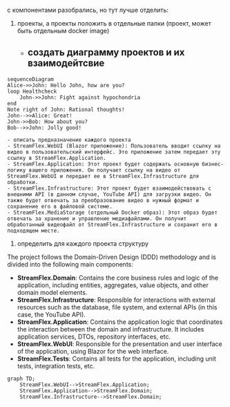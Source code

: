 ﻿
с компонентами разобрались, но тут лучше отделить:
1. проекты, а проекты положить в отдельные папки (проект, может быть отдельным docker image)
   - создать диаграмму проектов и их взаимодейтсвие
      - 
```
sequenceDiagram
Alice->>John: Hello John, how are you?
loop Healthcheck
    John->>John: Fight against hypochondria
end
Note right of John: Rational thoughts!
John-->>Alice: Great!
John->>Bob: How about you?
Bob-->>John: Jolly good!
```
    - описать предназначение каждого проекта
    - StreamFlex.WebUI (Blazor приложение): Пользователь вводит ссылку на видео в пользовательский интерфейс. Это приложение затем передает эту ссылку в StreamFlex.Application.
    - StreamFlex.Application: Этот проект будет содержать основную бизнес-логику вашего приложения. Он получает ссылку на видео от StreamFlex.WebUI и передает ее в StreamFlex.Infrastructure для обработки.
    - StreamFlex.Infrastructure: Этот проект будет взаимодействовать с внешними API (в данном случае, YouTube API) для загрузки видео. Он также будет отвечать за преобразование видео в нужный формат и сохранение его в файловой системе.
    - StreamFlex.MediaStorage (отдельный Docker образ): Этот образ будет отвечать за хранение и управление медиафайлами. Он получит обработанный видеофайл от StreamFlex.Infrastructure и сохранит его в подходящем месте.


1. определить для каждого проекта структуру

The project follows the Domain-Driven Design (DDD) methodology and is divided into the following main components:
- **StreamFlex.Domain**: Contains the core business rules and logic of the application, including entities, aggregates, value objects, and other domain model elements.
- **StreamFlex.Infrastructure**: Responsible for interactions with external resources such as the database, file system, and external APIs (in this case, the YouTube API).
- **StreamFlex.Application**: Contains the application logic that coordinates the interaction between the domain and infrastructure. It includes application services, DTOs, repository interfaces, etc.
- **StreamFlex.WebUI**: Responsible for the presentation and user interface of the application, using Blazor for the web interface.
- **StreamFlex.Tests**: Contains all tests for the application, including unit tests, integration tests, etc.


```mermaid
graph TD;
    StreamFlex.WebUI-->StreamFlex.Application;
    StreamFlex.Application-->StreamFlex.Domain;
    StreamFlex.Infrastructure-->StreamFlex.Domain;
```